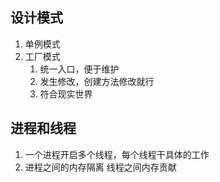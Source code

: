 ## 设计模式
1. 单例模式
2. 工厂模式
    1. 统一入口，便于维护
    2. 发生修改，创建方法修改就行
    3. 符合现实世界
## 进程和线程
1. 一个进程开启多个线程，每个线程干具体的工作
2. 进程之间的内存隔离 线程之间内存贡献
